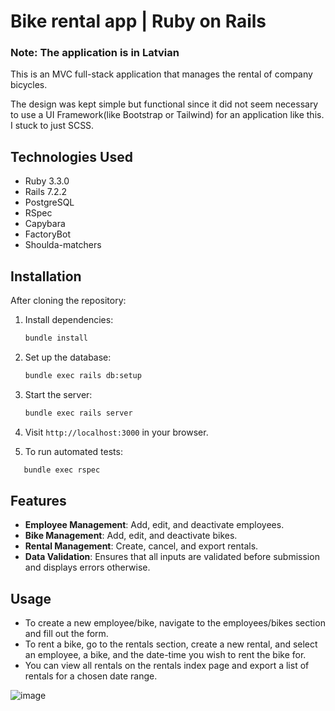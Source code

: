 # Bike rental app | Ruby on Rails

### Note: The application is in Latvian

This is an MVC full-stack application that manages the rental of company bicycles.

The design was kept simple but functional since it did not seem necessary to use a UI Framework(like Bootstrap or Tailwind) for an application like this. I stuck to just SCSS.

## Technologies Used

- Ruby 3.3.0
- Rails 7.2.2
- PostgreSQL
- RSpec
- Capybara
- FactoryBot
- Shoulda-matchers

## Installation

After cloning the repository:

1. Install dependencies:
   ```bash
   bundle install
   ```

2. Set up the database:
   ```bash
   bundle exec rails db:setup
   ```

3. Start the server:
   ```bash
   bundle exec rails server
   ```

5. Visit `http://localhost:3000` in your browser.

6. To run automated tests:
  ```bash
     bundle exec rspec
  ```

## Features

- **Employee Management**: Add, edit, and deactivate employees.
- **Bike Management**: Add, edit, and deactivate bikes.
- **Rental Management**: Create, cancel, and export rentals.
- **Data Validation**: Ensures that all inputs are validated before submission and displays errors otherwise.

## Usage

- To create a new employee/bike, navigate to the employees/bikes section and fill out the form.
- To rent a bike, go to the rentals section, create a new rental, and select an employee, a bike, and the date-time you wish to rent the bike for.
- You can view all rentals on the rentals index page and export a list of rentals for a chosen date range.



![image](https://github.com/user-attachments/assets/0c4b9fa7-f0c8-434e-b9cb-b64c6882cdd3)

